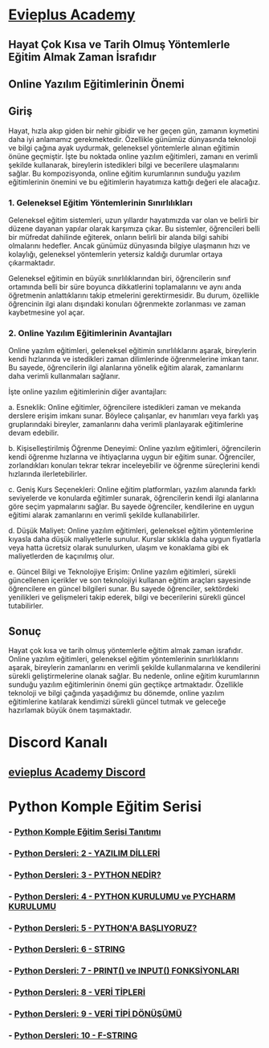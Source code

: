 # [Evieplus Academy](https://www.youtube.com/@evieplusAcademy)


## Hayat Çok Kısa ve Tarih Olmuş Yöntemlerle Eğitim Almak Zaman İsrafıdır

## Online Yazılım Eğitimlerinin Önemi

## Giriş

Hayat, hızla akıp giden bir nehir gibidir ve her geçen gün, zamanın kıymetini daha iyi anlamamız gerekmektedir. Özellikle günümüz dünyasında teknoloji ve bilgi çağına ayak uydurmak, geleneksel yöntemlerle alınan eğitimin önüne geçmiştir. İşte bu noktada online yazılım eğitimleri, zamanı en verimli şekilde kullanarak, bireylerin istedikleri bilgi ve becerilere ulaşmalarını sağlar. Bu kompozisyonda, online eğitim kurumlarının sunduğu yazılım eğitimlerinin önemini ve bu eğitimlerin hayatımıza kattığı değeri ele alacağız.

### 1. Geleneksel Eğitim Yöntemlerinin Sınırlılıkları

Geleneksel eğitim sistemleri, uzun yıllardır hayatımızda var olan ve belirli bir düzene dayanan yapılar olarak karşımıza çıkar. Bu sistemler, öğrencileri belli bir müfredat dahilinde eğiterek, onların belirli bir alanda bilgi sahibi olmalarını hedefler. Ancak günümüz dünyasında bilgiye ulaşmanın hızı ve kolaylığı, geleneksel yöntemlerin yetersiz kaldığı durumlar ortaya çıkarmaktadır.

Geleneksel eğitimin en büyük sınırlılıklarından biri, öğrencilerin sınıf ortamında belli bir süre boyunca dikkatlerini toplamalarını ve aynı anda öğretmenin anlattıklarını takip etmelerini gerektirmesidir. Bu durum, özellikle öğrencinin ilgi alanı dışındaki konuları öğrenmekte zorlanması ve zaman kaybetmesine yol açar.

### 2. Online Yazılım Eğitimlerinin Avantajları

Online yazılım eğitimleri, geleneksel eğitimin sınırlılıklarını aşarak, bireylerin kendi hızlarında ve istedikleri zaman dilimlerinde öğrenmelerine imkan tanır. Bu sayede, öğrencilerin ilgi alanlarına yönelik eğitim alarak, zamanlarını daha verimli kullanmaları sağlanır.

İşte online yazılım eğitimlerinin diğer avantajları:

a. Esneklik: Online eğitimler, öğrencilere istedikleri zaman ve mekanda derslere erişim imkanı sunar. Böylece çalışanlar, ev hanımları veya farklı yaş gruplarındaki bireyler, zamanlarını daha verimli planlayarak eğitimlerine devam edebilir.

b. Kişiselleştirilmiş Öğrenme Deneyimi: Online yazılım eğitimleri, öğrencilerin kendi öğrenme hızlarına ve ihtiyaçlarına uygun bir eğitim sunar. Öğrenciler, zorlandıkları konuları tekrar tekrar inceleyebilir ve öğrenme süreçlerini kendi hızlarında ilerletebilirler.

c. Geniş Kurs Seçenekleri: Online eğitim platformları, yazılım alanında farklı seviyelerde ve konularda eğitimler sunarak, öğrencilerin kendi ilgi alanlarına göre seçim yapmalarını sağlar. Bu sayede öğrenciler, kendilerine en uygun eğitimi alarak zamanlarını en verimli şekilde kullanabilirler.

d. Düşük Maliyet: Online yazılım eğitimleri, geleneksel eğitim yöntemlerine kıyasla daha düşük maliyetlerle sunulur. Kurslar sıklıkla daha uygun fiyatlarla veya hatta ücretsiz olarak sunulurken, ulaşım ve konaklama gibi ek maliyetlerden de kaçınılmış olur.

e. Güncel Bilgi ve Teknolojiye Erişim: Online yazılım eğitimleri, sürekli güncellenen içerikler ve son teknolojiyi kullanan eğitim araçları sayesinde öğrencilere en güncel bilgileri sunar. Bu sayede öğrenciler, sektördeki yenilikleri ve gelişmeleri takip ederek, bilgi ve becerilerini sürekli güncel tutabilirler.

## Sonuç

Hayat çok kısa ve tarih olmuş yöntemlerle eğitim almak zaman israfıdır. Online yazılım eğitimleri, geleneksel eğitim yöntemlerinin sınırlılıklarını aşarak, bireylerin zamanlarını en verimli şekilde kullanmalarına ve kendilerini sürekli geliştirmelerine olanak sağlar. Bu nedenle, online eğitim kurumlarının sunduğu yazılım eğitimlerinin önemi gün geçtikçe artmaktadır. Özellikle teknoloji ve bilgi çağında yaşadığımız bu dönemde, online yazılım eğitimlerine katılarak kendimizi sürekli güncel tutmak ve geleceğe hazırlamak büyük önem taşımaktadır.

# Discord Kanalı
## [evieplus Academy Discord](https://discord.gg/a3hXkSxqZm)

# Python Komple Eğitim Serisi

### - [Python Komple Eğitim Serisi Tanıtımı](https://youtu.be/-NcgZe34gB0)
### - [Python Dersleri: 2 - YAZILIM DİLLERİ](https://youtu.be/K0pVKH3Kyzo)
### - [Python Dersleri: 3 - PYTHON NEDİR?](https://youtu.be/Iqa09jmp62M)
### - [Python Dersleri: 4 - PYTHON KURULUMU ve PYCHARM KURULUMU](https://youtu.be/pQuaQ_5lMj0)
### - [Python Dersleri: 5 - PYTHON'A BAŞLIYORUZ?](https://youtu.be/xG3s3bImmYs)
### - [Python Dersleri: 6 - STRING](https://youtu.be/rSYhE0o5nvI)
### - [Python Dersleri: 7 - PRINT() ve INPUT() FONKSİYONLARI](https://youtu.be/Mv2OhU24QbQ)
### - [Python Dersleri: 8 - VERİ TİPLERİ](https://youtu.be/edH6OOWn2B8)
### - [Python Dersleri: 9 - VERİ TİPİ DÖNÜŞÜMÜ](https://youtu.be/RJ303iOXnFM)
### - [Python Dersleri: 10 - F-STRING](https://youtu.be/H4A-ZHytm9s)
